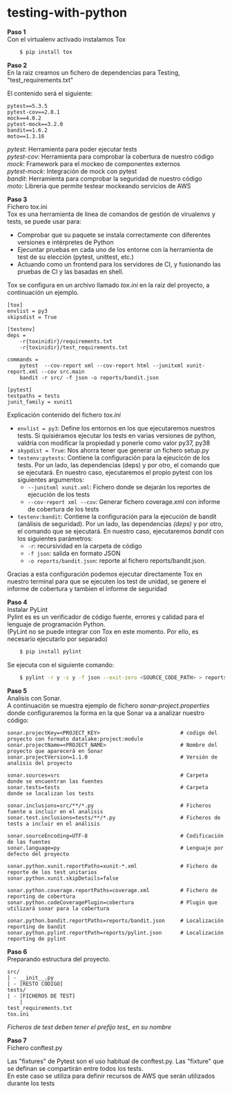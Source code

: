 # testing-with-python

**Paso 1**  
Con el virtualenv activado instalamos Tox

```bash
    $ pip install tox
```
**Paso 2**  
En la raiz creamos un fichero de dependencias para Testing, "test_requirements.txt"

El contenido será el siguiente:

````
pytest==5.3.5
pytest-cov==2.8.1
mock==4.0.2
pytest-mock==3.2.0
bandit==1.6.2
moto==1.3.16
````

*pytest*: Herramienta para poder ejecutar tests  
*pytest-cov*: Herramienta para comprobar la cobertura de nuestro código  
*mock*: Framework para el mockeo de componentes externos  
*pytest-mock*: Integración de mock con pytest  
*bandit*: Herramienta para comprobar la seguridad de nuestro código  
*moto*: Libreria que permite testear mockeando servicios de AWS 

**Paso 3**  
Fichero tox.ini  
Tox es una herramienta de linea de comandos de gestión de virualenvs y tests, se puede usar para:    
- Comprobar que su paquete se instala correctamente con diferentes versiones e intérpretes de Python  
- Ejecuntar pruebas en cada uno de los entorne con la herramienta de test de su elección (pytest, unittest, etc.)
- Actuando como un frontend para los servidores de CI, y fusionando las pruebas de CI y las basadas en shell.
  
Tox se configura en un archivo llamado *tox.ini* en la raiz del proyecto, a continuación un ejemplo.
````
[tox]
envlist = py3
skipsdist = True

[testenv]
deps =
    -r{toxinidir}/requirements.txt
    -r{toxinidir}/test_requirements.txt

commands =
    pytest  --cov-report xml --cov-report html --junitxml xunit-report.xml --cov src.main
    bandit -r src/ -f json -o reports/bandit.json

[pytest]
testpaths = tests
junit_family = xunit1
````


Explicación contenido del fichero *tox.ini*

- `envlist = py3`: Define los entornos en los que ejecutaremos nuestros tests. Si quisiéramos ejecutar los tests en varias versiones de python, valdría con modificar la propiedad y ponerle como valor py37, py38  
- `skypdist = True`: Nos ahorra tener que generar un fichero setup.py  
- `testenv:pytests`: Contiene la configuración para la ejeucicón de los tests. Por un lado, las dependencias (deps) y por otro, el comando que se ejecutará. En nuestro caso, ejecutaremos el propio pytest con los siguientes argumentos:  
    - `--junitxml xunit.xml`: Fichero donde se dejarán los reportes de ejecución de los tests
    - `--cov-report xml --cov`: Generar fichero coverage.xml con informe de cobertura de los tests
- `testenv:bandit`: Contiene la configuración para la ejecución de bandit (análisis de seguridad). Por un lado, las dependencias *(deps)* y por otro, el comando que se ejecutará. En nuestro caso, ejecutaremos *bandit* con los siguientes parámetros:
    - `-r`: recursividad en la carpeta de código
    - `-f json`: salida en formato JSON
    - `-o reports/bandit.json`: reporte al fichero reports/bandit.json.

 
Gracias a esta configuración podemos ejecutar directamente Tox en nuestro terminal para que se ejecuten los test de unidad, se genere el informe de cobertura y tambien el informe de seguridad
 
**Paso 4**  
Instalar PyLint  
Pylint es es un verificador de código fuente, errores y calidad para el lenguaje de programación Python.  
(PyLint no se puede integrar con Tox en este momento. Por ello, es necesario ejecutarlo por separado)

```bash
    $ pip install pylint
```

Se ejecuta con el siguiente comando:

```bash
    $ pylint -r y -s y -f json --exit-zero <SOURCE_CODE_PATH> > reports/pylint.json
```

**Paso 5**  
Analisis con Sonar.  
A continuación se muestra ejemplo de fichero *sonar-project.properties* donde configuraremos la forma en la que Sonar va a analizar nuestro código:


````
sonar.projectKey=<PROJECT_KEY>                          # codigo del proyecto con formato datalake:project:module
sonar.projectName=<PROJECT_NAME>                        # Nombre del proyecto que aparecerá en Sonar
sonar.projectVersion=1.1.0                              # Versión de analisis del proyecto

sonar.sources=src                                       # Carpeta donde se encuentran las fuentes
sonar.tests=tests                                       # Carpeta donde se localizan los tests

sonar.inclusions=src/**/*.py                            # Ficheros fuente a incluir en el analisis
sonar.test.inclusions=tests/**/*.py                     # Ficheros de tests a incluir en el análisis

sonar.sourceEncoding=UTF-8                              # Codificación de las fuentes
sonar.language=py                                       # Lenguaje por defecto del proyecto

sonar.python.xunit.reportPaths=xunit-*.xml              # Fichero de reporte de los test unitarios
sonar.python.xunit.skipDetails=false

sonar.python.coverage.reportPaths=coverage.xml          # Fichero de reporting de cobertura
sonar.python.codeCoveragePlugin=cobertura               # Plugin que utilizará sonar para la cobertura

sonar.python.bandit.reportPaths=reports/bandit.json     # Localización reporting de bandit
sonar.python.pylint.reportPath=reports/pylint.json      # Localización reporting de pylint
```` 

**Paso 6**  
Preparando estructura del proyecto.

````
src/
| - __init__.py
| - [RESTO CÓDIGO]
tests/
| - [FICHEROS DE TEST]
    | 
test_requirements.txt
tox.ini
````

*Ficheros de test deben tener el prefijo test_ en su nombre*

**Paso 7**  
Fichero conftest.py

Las "fixtures" de Pytest son el uso habitual de conftest.py. Las "fixture" que se definan se compartirán entre todos los tests.  
En este caso se utiliza para definir recursos de AWS que serán utilizados durante los tests


